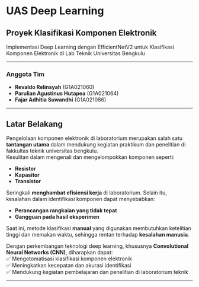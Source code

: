 # **UAS Deep Learning**

## **Proyek Klasifikasi Komponen Elektronik**
Implementasi Deep Learning dengan EfficientNetV2 untuk Klasifikasi Komponen Elektronik di Lab Teknik Universitas Bengkulu

---

### **Anggota Tim**
- **Revaldo Relinsyah** (G1A021060)  
- **Parulian Agustinus Hutapea** (G1A021064)  
- **Fajar Adhitia Suwandhi** (G1A021086)

---

## **Latar Belakang**
Pengelolaan komponen elektronik di laboratorium merupakan salah satu **tantangan utama** dalam mendukung kegiatan praktikum dan penelitian di fakkultas teknik universitas bengkulu.  
Kesulitan dalam mengenali dan mengelompokkan komponen seperti:  
- **Resistor**  
- **Kapasitor**  
- **Transistor**  

Seringkali **menghambat efisiensi kerja** di laboratorium. Selain itu, kesalahan dalam identifikasi komponen dapat menyebabkan:  
- **Perancangan rangkaian yang tidak tepat**  
- **Gangguan pada hasil eksperimen**  

Saat ini, metode klasifikasi **manual** yang digunakan membutuhkan ketelitian tinggi dan memakan waktu, sehingga rentan terhadap **kesalahan manusia**.  

Dengan perkembangan teknologi deep learning, khususnya **Convolutional Neural Networks (CNN)**, diharapkan dapat:  
✅ Mengotomatisasi klasifikasi komponen elektronik  
✅ Meningkatkan kecepatan dan akurasi identifikasi  
✅ Mendukung kegiatan pembelajaran dan penelitian di laboratorium teknik  

---
